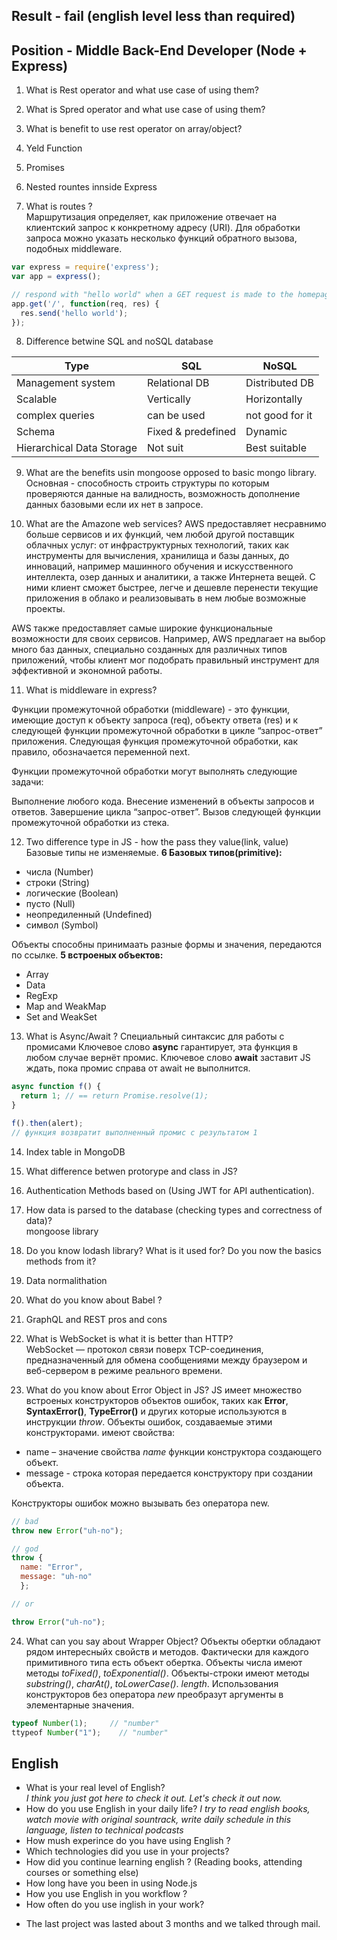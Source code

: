 ## Result - fail (english level less than required)

## Position - Middle Back-End Developer (Node + Express)

1. What is Rest operator and what use case of using them? 

2. What is Spred operator and what use case of using them? 

3. What is benefit to use rest operator on array/object?

4. Yeld Function 

5. Promises

6. Nested rountes innside Express

7. What is routes ?  
Маршрутизация определяет, как приложение отвечает на клиентский запрос к конкретному адресу (URI).
Для обработки запроса можно указать несколько функций обратного вызова, подобных middleware.
```js
var express = require('express');
var app = express();

// respond with "hello world" when a GET request is made to the homepage
app.get('/', function(req, res) {
  res.send('hello world');
});
```
8. Difference betwine SQL and noSQL database
  
| __Type__ | __SQL__ | __NoSQL__ |
|-------------|------------|------------|
| Management system         | Relational DB      | Distributed DB   |  
| Scalable                  | Vertically         | Horizontally     |  
| complex queries           | can be used        | not good for it  |  
| Schema                    | Fixed & predefined | Dynamic          |  
| Hierarchical Data Storage | Not suit           | Best suitable    |

9. What are the benefits usin mongoose opposed to basic mongo library.
Основная - способность строить структуры по которым проверяются данные на валидность, возможность дополнение данных базовыми если их нет в запросе. 

10. What are the Amazone web services?
AWS предоставляет несравнимо больше сервисов и их функций, чем любой другой поставщик облачных услуг: от инфраструктурных технологий, таких как инструменты для вычисления, хранилища и базы данных, до инноваций, например машинного обучения и искусственного интеллекта, озер данных и аналитики, а также Интернета вещей. С ними клиент сможет быстрее, легче и дешевле перенести текущие приложения в облако и реализовывать в нем любые возможные проекты.

AWS также предоставляет самые широкие функциональные возможности для своих сервисов. Например, AWS предлагает на выбор много баз данных, специально созданных для различных типов приложений, чтобы клиент мог подобрать правильный инструмент для эффективной и экономной работы.

11. What is middleware in express?

Функции промежуточной обработки (middleware) - это функции, имеющие доступ к объекту запроса (req), объекту ответа (res) и к следующей функции промежуточной обработки в цикле “запрос-ответ” приложения. Следующая функция промежуточной обработки, как правило, обозначается переменной next.

Функции промежуточной обработки могут выполнять следующие задачи:

Выполнение любого кода.
Внесение изменений в объекты запросов и ответов.
Завершение цикла “запрос-ответ”.
Вызов следующей функции промежуточной обработки из стека.

12. Two difference type in JS - how the pass they value(link, value)
Базовые типы не изменяемые.
**6 Базовых типов(primitive):**
- числа (Number)
- строки (String)
- логические (Boolean)
- пусто (Null)
- неопредиленный (Undefined)
- символ (Symbol)

Объекты способны принимаать разные формы и значения, передаются по ссылке.
**5 встроеных объектов:**
- Array
- Data
- RegExp
- Map and WeakMap
- Set and WeakSet


13. What is Async/Await ?
Специальный синтаксис для работы с промисами
Ключевое слово __async__ гарантирует, эта функция в любом случае вернёт промис.
Ключевое слово __await__ заставит JS ждать, пока промис справа от await не выполнится.  
```js
async function f() {
  return 1; // == return Promise.resolve(1);
}

f().then(alert);
// функция возвратит выполненный промис с результатом 1
```


14. Index table in MongoDB

15. What difference betwen protorype and class in JS?

16. Authentication Methods based on (Using JWT for API authentication).

17. How data is parsed to the database (checking types and correctness of data)?  
mongoose library 

18. Do you know lodash library? What is it used for? Do you now the basics methods from it?

19. Data normalithation 

20. What do you know about Babel ?

21. GraphQL and REST pros and cons 

22. What is WebSocket is what it is better than HTTP?  
WebSocket — протокол связи поверх TCP-соединения, предназначенный для обмена сообщениями между браузером и веб-сервером в режиме реального времени.  

23. What do you know about Error Object in JS? 
JS имеет множество встроеных конструкторов объектов ошибок, таких как __Error__, __SyntaxError()__, __TypeError()__ и других которые используются в инструкции _throw_.
Объекты ошибок, создаваемые этими конструкторами. имеют свойства:
- name – значение свойства _name_ функции конструктора создающего объект. 
- message - строка которая передается конструктору при создании объекта.

Конструкторы ошибок можно вызывать без оператора new.
```js
// bad 
throw new Error("uh-no");

// god 
throw {
  name: "Error",
  message: "uh-no"
  };

// or 

throw Error("uh-no");
```

24. What can you say about Wrapper Object? 
Объекты обертки обладают рядом интересныйх свойств и методов. Фактически для каждого примитивного типа есть объект обертка. Объекты числа имеют методы _toFixed()_, _toExponential()_. Объекты-строки имеют методы _substring()_, _charAt()_, _toLowerCase()_. _length_.
Использования конструкторов без оператора _new_ преобразут аргументы в элементарные значения.
```js 
typeof Number(1);     // "number"
ttypeof Number("1");    // "number"
```

## English
- What is your real level of English?  
*I think you just got here to check it out. Let's check it out now.* 
- How do you use English in your daily life? 
*I try to read english books, watch movie with original sountrack, write daily schedule in this language, listen to technical podcasts*  
- How mush experince do you have using English ?  
- Which technologies did you use in your projects?  
- How did you continue learning english ? (Reading books, attending courses or something else)  
- How long have you been in using Node.js  
- How you use English in you workflow ?   
- How often do you use inglish in your work? 
* The last project was lasted about 3 months and we talked through mail. 


